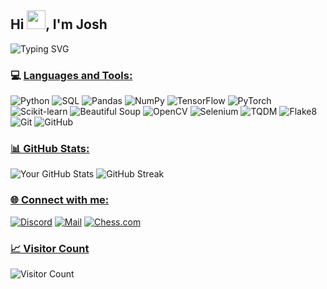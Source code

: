 ## Hi <img src="https://raw.githubusercontent.com/MartinHeinz/MartinHeinz/master/wave.gif" width="30px" height="30px">, I'm Josh 



![Typing SVG](https://readme-typing-svg.demolab.com/?lines=Currently+becoming+a+Data+Scientist+%26+Ai+Specialist+-;Lets+grow+together!+%3C3) 

### 💻 <u>Languages and Tools:</u>
![Python](https://img.shields.io/badge/-Python-black?style=flat&logo=python)
![SQL](https://img.shields.io/badge/-SQL-black?style=flat&logo=sqlite)
![Pandas](https://img.shields.io/badge/-Pandas-black?style=flat&logo=pandas)
![NumPy](https://img.shields.io/badge/-NumPy-black?style=flat&logo=numpy)
![TensorFlow](https://img.shields.io/badge/-TensorFlow-black?style=flat&logo=tensorflow)
![PyTorch](https://img.shields.io/badge/-PyTorch-black?style=flat&logo=pytorch)
![Scikit-learn](https://img.shields.io/badge/-Scikit--learn-black?style=flat&logo=scikit-learn)
![Beautiful Soup](https://img.shields.io/badge/-Beautiful%20Soup-black?style=flat&logo=beautifulsoup4)
![OpenCV](https://img.shields.io/badge/-OpenCV-black?style=flat&logo=opencv)
![Selenium](https://img.shields.io/badge/-Selenium-black?style=flat&logo=selenium)
![TQDM](https://img.shields.io/badge/-TQDM-black?style=flat&logo=tqdm)
![Flake8](https://img.shields.io/badge/-Flake8-black?style=flat&logo=flake8)
![Git](https://img.shields.io/badge/-Git-black?style=flat&logo=git)
![GitHub](https://img.shields.io/badge/-GitHub-black?style=flat&logo=github)

### <u>📊 GitHub Stats:</u>
![Your GitHub Stats](https://github-readme-stats.vercel.app/api?username=Jxshyz&show_icons=true&theme=radical)
![GitHub Streak](https://github-readme-streak-stats.herokuapp.com/?user=Jxshyz&theme=radical)

### <u>🌐 Connect with me:</u>
[![Discord](https://img.shields.io/badge/Discord-7289DA?style=flat&logo=discord&logoColor=white)](https://discord.com/users/your-discord-id)
[![Mail](https://img.shields.io/badge/Yahoo%20Mail-6001D2?style=flat&logo=yahoo&logoColor=white)](mailto:Joschua.Schramm@yahoo.com)
[![Chess.com](https://img.shields.io/badge/Chess.com-FFCC00?style=flat&logo=chess.com&logoColor=black)](https://www.chess.com/member/sudo_su_me)

### <u>📈 Visitor Count</u>
![Visitor Count](https://visitor-badge.laobi.icu/badge?page_id=Jxshyz.Jxshyz)
